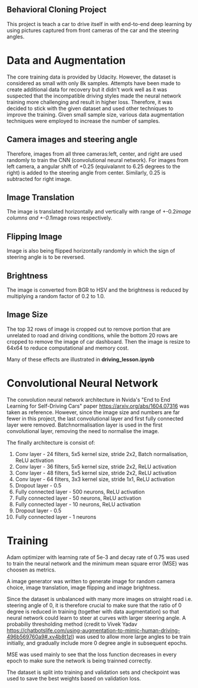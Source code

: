 ## Behavioral Cloning Project
This project is teach a car to drive itself in with end-to-end deep learning by using pictures captured from front cameras of the car and the steering angles.

# Data and Augmentation
The core training data is provided by Udacity. However, the dataset is considered as small with only 8k samples. Attempts have been made to create additional data for recovery but it didn't work well as it was suspected that the incompatible driving styles made the neural network training more challenging and result in higher loss. Therefore, it was decided to stick with the given dataset and used other techniques to improve the training. Given small sample size, various data augmentation techniques were employed to increase the number of samples.

## Camera images and steering angle
Therefore, images from all three cameras:left, center, and right are used randomly to train the CNN (convolutional neural network). For images from left camera, a angular shift of +0.25 (equivalannt to 6.25 degrees to the right) is added to the steering angle from center. Similarly, 0.25 is subtracted for right image. 

## Image Translation
The image is translated horizontally and vertically with range of +-0.2*image columns and +-0.1*image rows respectively.

## Flipping Image
Image is also being flipped horizontally randomly in which the sign of steering angle is to be reversed.

## Brightness
The image is converted from BGR to HSV and the brightness is reduced by multiplying a random factor of 0.2 to 1.0. 

## Image Size
The top 32 rows of image is cropped out to remove portion that are unrelated to road and driving conditions, while the bottom 20 rows are cropped to remove the image of car dashboard. Then the image is resize to 64x64 to reduce computational and memory cost.

Many of these effects are illustrated in **driving_lesson.ipynb** 

# Convolutional Neural Network
The convolution neural network architecture in Nvida's "End to End Learning for Self-Driving Cars" paper https://arxiv.org/abs/1604.07316 was taken as reference. However, since the image size and numbers are far fewer in this project, the last convolutional layer and first fully connected layer were removed. 
Batchnormalisation layer is used in the first convolutional layer, removing the need to normalise the image.


The finally architecture is consist of:
1. Conv layer - 24 filters, 5x5 kernel size, stride 2x2, Batch normalisation, ReLU activation
3. Conv layer - 36 filters, 5x5 kernel size, stride 2x2, ReLU activation
4. Conv layer - 48 filters, 5x5 kernel size, stride 2x2, ReLU activation
5. Conv layer - 64 filters, 3x3 kernel size, stride 1x1, ReLU activation
6. Dropout layer - 0.5
7. Fully connected layer - 500 neurons, ReLU activation
8. Fully connected layer - 50 neurons, ReLU activation
9. Fully connected layer - 10 neurons, ReLU activation
10. Dropout layer - 0.5
11. Fully connected layer - 1 neurons

# Training
Adam optimizer with learning rate of 5e-3 and decay rate of 0.75 was used to train the neural network and the minimum mean square error (MSE) was choosen as metrics.

A image generator was written to generate image for random camera choice, image translation, image flipping and image brightness.

Since the dataset is unbalanced with many more images on straight road i.e. steering angle of 0, it is therefore crucial to make sure that the ratio of 0 degree is reduced in training (together with data augmentation) so that neural network could learn to steer at curves with larger steering angle. A probabiliy thresholding method (credit to Vivek Yadav https://chatbotslife.com/using-augmentation-to-mimic-human-driving-496b569760a9#.xv4b8t1zl) was used to allow more large angles to be train initially, and gradually include more 0 degree angle in subsequent epochs. 

MSE was used mainly to see that the loss function decreases in every epoch to make sure the network is being trainned correctly. 

The dataset is split into training and validation sets and checkpoint was used to save the best weights based on validation loss.

